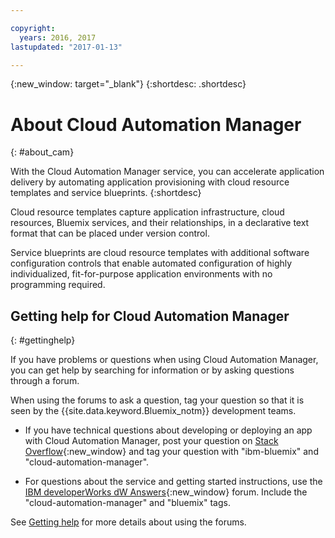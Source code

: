 ```yaml
---

copyright:
  years: 2016, 2017
lastupdated: "2017-01-13"

---
```

<!-- Copyright info and last updated date at top of file: REQUIRED
    The copyright and lastupdated info is YAML content that must occur at the top of the MD file, before attributes are listed.
    It must be --- surrounded by 3 dashes ---
    The value "years" can contain just one year or a two years separated by a comma. (years: 2014, 2016)
    The value "lastupdated" must be followed by a machine date in quotes in the following format: "YYYY-MM-DD"
    The value for "years" must be indented 2 spaces under "copyright", followed by "lastupdated" which should start on its own non-indented line.

-->

<!-- Common attributes used in the template are defined as follows: -->
{:new_window: target="_blank"}
{:shortdesc: .shortdesc}

<!-- About service_name_short topic: OPTIONAL
This is a template for an optional overview section if needed for your service. -->

# About Cloud Automation Manager
<!-- Insert your short service name into topic title above -->
{: #about_cam}
<!-- Provide an appropriate ID above -->


<!-- The short description section should include a sentence introducing the concepts. For example: -->
With the Cloud Automation Manager service, you can accelerate application delivery by automating application provisioning with cloud resource templates and service blueprints.
{:shortdesc}

<p>Cloud resource templates capture application infrastructure, cloud resources, Bluemix services, and their relationships, in a declarative text format that can be placed under version control.</p>

<p>Service blueprints are cloud resource templates with additional software configuration controls that enable automated configuration of highly individualized, fit-for-purpose application environments with no programming required.</p>

<!-- ## Concept title
{: #cam_concept} -->

<!-- If your service doc doesn't have a troubleshooting topic or section, you can add the following to your About: -->


<!--Add a heading and content for how to get help. (Support not available for experimental.) Use this template for experimental services:  -->
## Getting help for Cloud Automation Manager
{: #gettinghelp}

If you have problems or questions when using Cloud Automation Manager, you can get help by searching for information or by asking questions through a forum.  

When using the forums to ask a question, tag your question so that it is seen by the {{site.data.keyword.Bluemix_notm}} development teams.
<!--Insert the appropriate Stack Overflow tag for your service for <service_keyword> in URL and text below:  -->
* If you have technical questions about developing or deploying an app with Cloud Automation Manager, post your question on [Stack Overflow](http://stackoverflow.com/search?q=cloud-automation-manager+ibm-bluemix){:new_window} and tag your question with "ibm-bluemix" and "cloud-automation-manager".
<!--Insert the appropriate dW Answers tag for your service for <service_keyword> in URL below:  -->
* For questions about the service and getting started instructions, use the [IBM developerWorks dW Answers](https://developer.ibm.com/answers/?smartspace=bluemix){:new_window} forum. Include the  "cloud-automation-manager" and "bluemix" tags.

See [Getting help](https://www.{DomainName}/docs/support/index.html#getting-help) for more details about using the forums.
